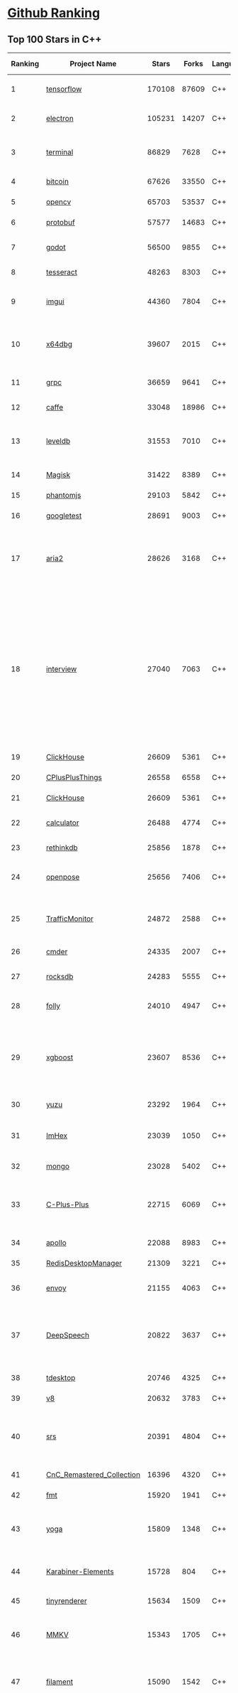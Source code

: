 [Github Ranking](../README.md)
==========

## Top 100 Stars in C\+\+

| Ranking | Project Name | Stars | Forks | Language | Open Issues | Description | Last Commit |
| ------- | ------------ | ----- | ----- | -------- | ----------- | ----------- | ----------- |
| 1 | [tensorflow](https://github.com/tensorflow/tensorflow) | 170108 | 87609 | C++ | 2019 | An Open Source Machine Learning Framework for Everyone | 2023-01-04T09:11:46Z |
| 2 | [electron](https://github.com/electron/electron) | 105231 | 14207 | C++ | 960 | :electron: Build cross-platform desktop apps with JavaScript, HTML, and CSS | 2023-01-04T09:12:56Z |
| 3 | [terminal](https://github.com/microsoft/terminal) | 86829 | 7628 | C++ | 1508 | The new Windows Terminal and the original Windows console host, all in the same place! | 2023-01-02T01:43:45Z |
| 4 | [bitcoin](https://github.com/bitcoin/bitcoin) | 67626 | 33550 | C++ | 422 | Bitcoin Core integration/staging tree | 2023-01-04T08:44:56Z |
| 5 | [opencv](https://github.com/opencv/opencv) | 65703 | 53537 | C++ | 2294 | Open Source Computer Vision Library | 2023-01-04T07:24:10Z |
| 6 | [protobuf](https://github.com/protocolbuffers/protobuf) | 57577 | 14683 | C++ | 637 | Protocol Buffers - Google's data interchange format | 2023-01-04T09:47:23Z |
| 7 | [godot](https://github.com/godotengine/godot) | 56500 | 9855 | C++ | 7316 | Godot Engine – Multi-platform 2D and 3D game engine | 2023-01-04T08:46:30Z |
| 8 | [tesseract](https://github.com/tesseract-ocr/tesseract) | 48263 | 8303 | C++ | 358 | Tesseract Open Source OCR Engine (main repository) | 2022-12-27T16:36:06Z |
| 9 | [imgui](https://github.com/ocornut/imgui) | 44360 | 7804 | C++ | 691 | Dear ImGui: Bloat-free Graphical User interface for C++ with minimal dependencies | 2023-01-03T20:07:18Z |
| 10 | [x64dbg](https://github.com/x64dbg/x64dbg) | 39607 | 2015 | C++ | 510 | An open-source user mode debugger for Windows. Optimized for reverse engineering and malware analysis. | 2022-12-15T11:34:02Z |
| 11 | [grpc](https://github.com/grpc/grpc) | 36659 | 9641 | C++ | 583 | The C based gRPC (C++, Python, Ruby, Objective-C, PHP, C#) | 2023-01-04T09:31:11Z |
| 12 | [caffe](https://github.com/BVLC/caffe) | 33048 | 18986 | C++ | 895 | Caffe: a fast open framework for deep learning. | 2022-12-17T16:37:53Z |
| 13 | [leveldb](https://github.com/google/leveldb) | 31553 | 7010 | C++ | 181 | LevelDB is a fast key-value storage library written at Google that provides an ordered mapping from string keys to string values. | 2022-12-29T16:19:33Z |
| 14 | [Magisk](https://github.com/topjohnwu/Magisk) | 31422 | 8389 | C++ | 30 | The Magic Mask for Android | 2023-01-04T03:59:55Z |
| 15 | [phantomjs](https://github.com/ariya/phantomjs) | 29103 | 5842 | C++ | 10 | Scriptable Headless Browser | 2022-11-26T19:43:12Z |
| 16 | [googletest](https://github.com/google/googletest) | 28691 | 9003 | C++ | 232 | GoogleTest - Google Testing and Mocking Framework | 2023-01-03T11:25:21Z |
| 17 | [aria2](https://github.com/aria2/aria2) | 28626 | 3168 | C++ | 930 | aria2 is a lightweight multi-protocol & multi-source, cross platform download utility operated in command-line. It supports HTTP/HTTPS, FTP, SFTP, BitTorrent and Metalink. | 2022-11-27T03:19:41Z |
| 18 | [interview](https://github.com/huihut/interview) | 27040 | 7063 | C++ | 12 | 📚 C/C++ 技术面试基础知识总结，包括语言、程序库、数据结构、算法、系统、网络、链接装载库等知识及面试经验、招聘、内推等信息。This repository is a summary of the basic knowledge of recruiting job seekers and beginners in the direction of C/C++ technology, including language, program library, data structure, algorithm, system, network, link loading library, interview experience, recruitment, recommendation, etc. | 2022-08-07T02:49:29Z |
| 19 | [ClickHouse](https://github.com/ClickHouse/ClickHouse) | 26609 | 5361 | C++ | 2505 | ClickHouse® is a free analytics DBMS for big data | 2023-01-04T09:40:11Z |
| 20 | [CPlusPlusThings](https://github.com/Light-City/CPlusPlusThings) | 26558 | 6558 | C++ | 1 | C++那些事 | 2023-01-03T08:34:24Z |
| 21 | [ClickHouse](https://github.com/ClickHouse/ClickHouse) | 26609 | 5361 | C++ | 2505 | ClickHouse® is a free analytics DBMS for big data | 2023-01-04T09:40:11Z |
| 22 | [calculator](https://github.com/microsoft/calculator) | 26488 | 4774 | C++ | 269 | Windows Calculator: A simple yet powerful calculator that ships with Windows | 2023-01-03T13:55:14Z |
| 23 | [rethinkdb](https://github.com/rethinkdb/rethinkdb) | 25856 | 1878 | C++ | 1337 | The open-source database for the realtime web. | 2022-12-28T19:34:10Z |
| 24 | [openpose](https://github.com/CMU-Perceptual-Computing-Lab/openpose) | 25656 | 7406 | C++ | 198 | OpenPose: Real-time multi-person keypoint detection library for body, face, hands, and foot estimation | 2022-12-05T08:40:38Z |
| 25 | [TrafficMonitor](https://github.com/zhongyang219/TrafficMonitor) | 24872 | 2588 | C++ | 778 | 这是一个用于显示当前网速、CPU及内存利用率的桌面悬浮窗软件，并支持任务栏显示，支持更换皮肤。 | 2022-12-18T19:01:16Z |
| 26 | [cmder](https://github.com/cmderdev/cmder) | 24335 | 2007 | C++ | 21 | Lovely console emulator package for Windows | 2023-01-01T13:40:47Z |
| 27 | [rocksdb](https://github.com/facebook/rocksdb) | 24283 | 5555 | C++ | 506 | A library that provides an embeddable, persistent key-value store for fast storage. | 2023-01-04T09:04:57Z |
| 28 | [folly](https://github.com/facebook/folly) | 24010 | 4947 | C++ | 340 | An open-source C++ library developed and used at Facebook. | 2023-01-04T09:10:40Z |
| 29 | [xgboost](https://github.com/dmlc/xgboost) | 23607 | 8536 | C++ | 295 | Scalable, Portable and Distributed Gradient Boosting (GBDT, GBRT or GBM) Library,  for Python, R, Java, Scala, C++ and more. Runs on single machine, Hadoop, Spark, Dask, Flink and DataFlow | 2023-01-04T09:05:17Z |
| 30 | [yuzu](https://github.com/yuzu-emu/yuzu) | 23292 | 1964 | C++ | 991 | Nintendo Switch Emulator | 2023-01-04T09:01:36Z |
| 31 | [ImHex](https://github.com/WerWolv/ImHex) | 23039 | 1050 | C++ | 75 | 🔍 A Hex Editor for Reverse Engineers, Programmers and people who value their retinas when working at 3 AM. | 2023-01-04T09:21:13Z |
| 32 | [mongo](https://github.com/mongodb/mongo) | 23028 | 5402 | C++ | 0 | The MongoDB Database | 2023-01-04T09:23:04Z |
| 33 | [C-Plus-Plus](https://github.com/TheAlgorithms/C-Plus-Plus) | 22715 | 6069 | C++ | 39 | Collection of various algorithms in mathematics, machine learning, computer science and physics implemented in C++ for educational purposes. | 2023-01-02T03:03:08Z |
| 34 | [apollo](https://github.com/ApolloAuto/apollo) | 22088 | 8983 | C++ | 406 | An open autonomous driving platform | 2023-01-01T03:23:09Z |
| 35 | [RedisDesktopManager](https://github.com/RedisInsight/RedisDesktopManager) | 21309 | 3221 | C++ | 42 | :wrench: Cross-platform Developer GUI for Redis | 2022-11-11T22:24:43Z |
| 36 | [envoy](https://github.com/envoyproxy/envoy) | 21155 | 4063 | C++ | 1242 | Cloud-native high-performance edge/middle/service proxy | 2023-01-04T08:13:39Z |
| 37 | [DeepSpeech](https://github.com/mozilla/DeepSpeech) | 20822 | 3637 | C++ | 105 | DeepSpeech is an open source embedded (offline, on-device) speech-to-text engine which can run in real time on devices ranging from a Raspberry Pi 4 to high power GPU servers. | 2022-11-06T21:54:10Z |
| 38 | [tdesktop](https://github.com/telegramdesktop/tdesktop) | 20746 | 4325 | C++ | 739 | Telegram Desktop messaging app | 2023-01-03T08:53:13Z |
| 39 | [v8](https://github.com/v8/v8) | 20632 | 3783 | C++ | 0 | The official mirror of the V8 Git repository | 2022-12-25T20:12:04Z |
| 40 | [srs](https://github.com/ossrs/srs) | 20391 | 4804 | C++ | 140 | SRS is a simple, high efficiency and realtime video server, supports RTMP, WebRTC, HLS, HTTP-FLV, SRT, MPEG-DASH and GB28181. | 2023-01-04T09:24:37Z |
| 41 | [CnC_Remastered_Collection](https://github.com/electronicarts/CnC_Remastered_Collection) | 16396 | 4320 | C++ | 74 | None | 2022-12-08T11:20:03Z |
| 42 | [fmt](https://github.com/fmtlib/fmt) | 15920 | 1941 | C++ | 12 | A modern formatting library | 2023-01-04T05:42:53Z |
| 43 | [yoga](https://github.com/facebook/yoga) | 15809 | 1348 | C++ | 130 | Yoga is a cross-platform layout engine which implements Flexbox. Follow https://twitter.com/yogalayout for updates. | 2023-01-04T04:01:34Z |
| 44 | [Karabiner-Elements](https://github.com/pqrs-org/Karabiner-Elements) | 15728 | 804 | C++ | 719 | Karabiner-Elements is a powerful utility for keyboard customization on macOS Sierra (10.12) or later. | 2023-01-04T00:33:43Z |
| 45 | [tinyrenderer](https://github.com/ssloy/tinyrenderer) | 15634 | 1509 | C++ | 32 | A brief computer graphics / rendering course | 2022-12-25T22:48:08Z |
| 46 | [MMKV](https://github.com/Tencent/MMKV) | 15343 | 1705 | C++ | 4 | An efficient, small mobile key-value storage framework developed by WeChat. Works on Android, iOS, macOS, Windows, and POSIX. | 2022-12-27T04:51:17Z |
| 47 | [filament](https://github.com/google/filament) | 15090 | 1542 | C++ | 90 | Filament is a real-time physically based rendering engine for Android, iOS, Windows, Linux, macOS, and WebGL2 | 2023-01-04T00:18:59Z |
| 48 | [xbmc](https://github.com/xbmc/xbmc) | 15019 | 6060 | C++ | 560 | Kodi is an award-winning free and open source home theater/media center software and entertainment hub for digital media. With its beautiful interface and powerful skinning engine, it's available for Android, BSD, Linux, macOS, iOS, tvOS and Windows. | 2023-01-04T09:53:52Z |
| 49 | [Arduino](https://github.com/esp8266/Arduino) | 14636 | 12989 | C++ | 255 | ESP8266 core for Arduino | 2023-01-04T02:14:50Z |
| 50 | [LightGBM](https://github.com/microsoft/LightGBM) | 14514 | 3661 | C++ | 211 | A fast, distributed, high performance gradient boosting (GBT, GBDT, GBRT, GBM or MART) framework based on decision tree algorithms, used for ranking, classification and many other machine learning tasks. | 2023-01-03T01:50:23Z |
| 51 | [libphonenumber](https://github.com/google/libphonenumber) | 14498 | 1924 | C++ | 0 | Google's common Java, C++ and JavaScript library for parsing, formatting, and validating international phone numbers. | 2023-01-04T02:21:39Z |
| 52 | [3d-game-shaders-for-beginners](https://github.com/lettier/3d-game-shaders-for-beginners) | 14277 | 1128 | C++ | 15 | 🎮 A step-by-step guide to implementing SSAO, depth of field, lighting, normal mapping, and more for your 3D game. | 2022-10-12T02:10:02Z |
| 53 | [dogecoin](https://github.com/dogecoin/dogecoin) | 14236 | 2638 | C++ | 134 | very currency | 2023-01-04T00:05:06Z |
| 54 | [incubator-brpc](https://github.com/apache/incubator-brpc) | 14225 | 3581 | C++ | 316 | brpc is an Industrial-grade RPC framework using C++ Language, which is often used in high performance system such as Search, Storage, Machine learning, Advertisement, Recommendation etc. "brpc" means "better RPC". | 2023-01-03T02:45:00Z |
| 55 | [Sourcetrail](https://github.com/CoatiSoftware/Sourcetrail) | 13154 | 1140 | C++ | 356 | Sourcetrail - free and open-source interactive source explorer | 2021-12-13T18:24:17Z |
| 56 | [wkhtmltopdf](https://github.com/wkhtmltopdf/wkhtmltopdf) | 12953 | 1655 | C++ | 1332 | Convert HTML to PDF using Webkit (QtWebKit) | 2022-11-22T10:32:12Z |
| 57 | [BackgroundMusic](https://github.com/kyleneideck/BackgroundMusic) | 12787 | 608 | C++ | 412 | Background Music, a macOS audio utility: automatically pause your music, set individual apps' volumes and record system audio. | 2022-11-27T05:01:20Z |
| 58 | [guetzli](https://github.com/google/guetzli) | 12766 | 1021 | C++ | 104 | Perceptual JPEG encoder | 2022-01-03T07:53:09Z |
| 59 | [rapidjson](https://github.com/Tencent/rapidjson) | 12643 | 3297 | C++ | 563 | A fast JSON parser/generator for C++ with both SAX/DOM style API | 2023-01-04T09:45:40Z |
| 60 | [bgfx](https://github.com/bkaradzic/bgfx) | 12547 | 1751 | C++ | 269 | Cross-platform, graphics API agnostic, "Bring Your Own Engine/Framework" style rendering library. | 2022-12-28T18:26:43Z |
| 61 | [filament](https://github.com/google/filament) | 15090 | 1542 | C++ | 90 | Filament is a real-time physically based rendering engine for Android, iOS, Windows, Linux, macOS, and WebGL2 | 2023-01-04T00:18:59Z |
| 62 | [xbmc](https://github.com/xbmc/xbmc) | 15019 | 6060 | C++ | 560 | Kodi is an award-winning free and open source home theater/media center software and entertainment hub for digital media. With its beautiful interface and powerful skinning engine, it's available for Android, BSD, Linux, macOS, iOS, tvOS and Windows. | 2023-01-04T09:53:52Z |
| 63 | [keepassxc](https://github.com/keepassxreboot/keepassxc) | 14681 | 1157 | C++ | 578 | KeePassXC is a cross-platform community-driven port of the Windows application “Keepass Password Safe”. | 2023-01-03T19:07:50Z |
| 64 | [Arduino](https://github.com/esp8266/Arduino) | 14636 | 12989 | C++ | 255 | ESP8266 core for Arduino | 2023-01-04T02:14:50Z |
| 65 | [LightGBM](https://github.com/microsoft/LightGBM) | 14514 | 3661 | C++ | 211 | A fast, distributed, high performance gradient boosting (GBT, GBDT, GBRT, GBM or MART) framework based on decision tree algorithms, used for ranking, classification and many other machine learning tasks. | 2023-01-03T01:50:23Z |
| 66 | [libphonenumber](https://github.com/google/libphonenumber) | 14498 | 1924 | C++ | 0 | Google's common Java, C++ and JavaScript library for parsing, formatting, and validating international phone numbers. | 2023-01-04T02:21:39Z |
| 67 | [3d-game-shaders-for-beginners](https://github.com/lettier/3d-game-shaders-for-beginners) | 14277 | 1128 | C++ | 15 | 🎮 A step-by-step guide to implementing SSAO, depth of field, lighting, normal mapping, and more for your 3D game. | 2022-10-12T02:10:02Z |
| 68 | [dogecoin](https://github.com/dogecoin/dogecoin) | 14236 | 2638 | C++ | 134 | very currency | 2023-01-04T00:05:06Z |
| 69 | [Marlin](https://github.com/MarlinFirmware/Marlin) | 14236 | 17593 | C++ | 624 | Marlin is an optimized firmware for RepRap 3D printers based on the Arduino platform. \| Many commercial 3D printers come with Marlin installed. Check with your vendor if you need source code for your specific machine. | 2023-01-04T08:45:31Z |
| 70 | [incubator-brpc](https://github.com/apache/incubator-brpc) | 14225 | 3581 | C++ | 316 | brpc is an Industrial-grade RPC framework using C++ Language, which is often used in high performance system such as Search, Storage, Machine learning, Advertisement, Recommendation etc. "brpc" means "better RPC". | 2023-01-03T02:45:00Z |
| 71 | [AirSim](https://github.com/microsoft/AirSim) | 13813 | 3960 | C++ | 558 | Open source simulator for autonomous vehicles built on Unreal Engine / Unity, from Microsoft AI & Research | 2022-12-26T14:40:42Z |
| 72 | [USTC-Course](https://github.com/USTC-Resource/USTC-Course) | 13160 | 3450 | C++ | 0 | :heart:中国科学技术大学课程资源 | 2022-07-04T13:12:06Z |
| 73 | [Sourcetrail](https://github.com/CoatiSoftware/Sourcetrail) | 13154 | 1140 | C++ | 356 | Sourcetrail - free and open-source interactive source explorer | 2021-12-13T18:24:17Z |
| 74 | [wkhtmltopdf](https://github.com/wkhtmltopdf/wkhtmltopdf) | 12953 | 1655 | C++ | 1332 | Convert HTML to PDF using Webkit (QtWebKit) | 2022-11-22T10:32:12Z |
| 75 | [tink](https://github.com/google/tink) | 12894 | 1168 | C++ | 100 | Tink is a multi-language, cross-platform, open source library that provides cryptographic APIs that are secure, easy to use correctly, and hard(er) to misuse. | 2023-01-04T00:05:49Z |
| 76 | [FreeCAD](https://github.com/FreeCAD/FreeCAD) | 12889 | 3053 | C++ | 772 | This is the official source code of FreeCAD, a free and opensource multiplatform 3D parametric modeler. | 2023-01-04T06:15:05Z |
| 77 | [BackgroundMusic](https://github.com/kyleneideck/BackgroundMusic) | 12787 | 608 | C++ | 412 | Background Music, a macOS audio utility: automatically pause your music, set individual apps' volumes and record system audio. | 2022-11-27T05:01:20Z |
| 78 | [guetzli](https://github.com/google/guetzli) | 12766 | 1021 | C++ | 104 | Perceptual JPEG encoder | 2022-01-03T07:53:09Z |
| 79 | [arangodb](https://github.com/arangodb/arangodb) | 12759 | 799 | C++ | 664 | 🥑 ArangoDB is a native multi-model database with flexible data models for documents, graphs, and key-values. Build high performance applications using a convenient SQL-like query language or JavaScript extensions. | 2023-01-04T09:58:27Z |
| 80 | [rapidjson](https://github.com/Tencent/rapidjson) | 12643 | 3297 | C++ | 563 | A fast JSON parser/generator for C++ with both SAX/DOM style API | 2023-01-04T09:45:40Z |
| 81 | [turicreate](https://github.com/apple/turicreate) | 10876 | 1150 | C++ | 491 | Turi Create simplifies the development of custom machine learning models. | 2022-11-23T03:05:26Z |
| 82 | [annoy](https://github.com/spotify/annoy) | 10623 | 1067 | C++ | 44 | Approximate Nearest Neighbors in C++/Python optimized for memory usage and loading/saving to disk | 2022-11-14T03:31:55Z |
| 83 | [WLED](https://github.com/Aircoookie/WLED) | 10574 | 2105 | C++ | 284 | Control WS2812B and many more types of digital RGB LEDs with an ESP8266 or ESP32 over WiFi! | 2023-01-03T16:36:26Z |
| 84 | [openalpr](https://github.com/openalpr/openalpr) | 10554 | 2461 | C++ | 483 | Automatic License Plate Recognition library | 2022-12-10T14:01:40Z |
| 85 | [TranslucentTB](https://github.com/TranslucentTB/TranslucentTB) | 10447 | 914 | C++ | 88 | A lightweight utility that makes the Windows taskbar translucent/transparent. | 2022-12-31T03:56:34Z |
| 86 | [Atmosphere](https://github.com/Atmosphere-NX/Atmosphere) | 10312 | 973 | C++ | 16 | Atmosphère is a work-in-progress customized firmware for the Nintendo Switch. | 2022-12-25T08:57:42Z |
| 87 | [ZeroTierOne](https://github.com/zerotier/ZeroTierOne) | 10110 | 1289 | C++ | 179 | A Smart Ethernet Switch for Earth | 2023-01-03T22:32:23Z |
| 88 | [zeal](https://github.com/zealdocs/zeal) | 10093 | 740 | C++ | 200 | Offline documentation browser inspired by Dash | 2022-11-28T09:11:45Z |
| 89 | [vnote](https://github.com/vnotex/vnote) | 9930 | 1053 | C++ | 534 | A pleasant note-taking platform. | 2023-01-04T06:59:14Z |
| 90 | [btop](https://github.com/aristocratos/btop) | 9902 | 335 | C++ | 126 | A monitor of resources | 2023-01-02T15:47:37Z |
| 91 | [mold](https://github.com/rui314/mold) | 9872 | 345 | C++ | 117 | mold: A Modern Linker 🦠 | 2023-01-04T01:03:15Z |
| 92 | [workflow](https://github.com/sogou/workflow) | 9745 | 1916 | C++ | 20 | C++ Parallel Computing and Asynchronous Networking Engine | 2023-01-03T18:55:14Z |
| 93 | [sonic-pi](https://github.com/sonic-pi-net/sonic-pi) | 9704 | 883 | C++ | 154 | Code. Music. Live. | 2023-01-01T18:49:57Z |
| 94 | [Tars](https://github.com/TarsCloud/Tars) | 9557 | 2109 | C++ | 40 | Tars is a high-performance RPC framework based on name service and Tars protocol, also integrated administration platform, and implemented hosting-service via flexible schedule. | 2022-11-07T07:11:23Z |
| 95 | [capnproto](https://github.com/capnproto/capnproto) | 9509 | 807 | C++ | 132 | Cap'n Proto serialization/RPC system - core tools and C++ library | 2023-01-03T20:09:06Z |
| 96 | [DearPyGui](https://github.com/hoffstadt/DearPyGui) | 9410 | 500 | C++ | 249 | Dear PyGui: A fast and powerful Graphical User Interface Toolkit for Python with minimal dependencies | 2023-01-02T04:06:13Z |
| 97 | [dolphin](https://github.com/dolphin-emu/dolphin) | 9380 | 2114 | C++ | 0 | Dolphin is a GameCube / Wii emulator, allowing you to play games for these two platforms on PC with improvements. | 2023-01-04T09:47:43Z |
| 98 | [hardseed](https://github.com/yangyangwithgnu/hardseed) | 9304 | 1898 | C++ | 33 | SEX IS ZERO (0), so, who wanna be the ONE (1), aha? | 2018-08-25T17:29:23Z |
| 99 | [dxvk](https://github.com/doitsujin/dxvk) | 9267 | 608 | C++ | 184 | Vulkan-based implementation of D3D9, D3D10 and D3D11 for Linux / Wine | 2023-01-03T13:52:09Z |
| 100 | [napajs](https://github.com/microsoft/napajs) | 9241 | 352 | C++ | 59 | Napa.js: a multi-threaded JavaScript runtime | 2022-08-29T14:03:08Z |

